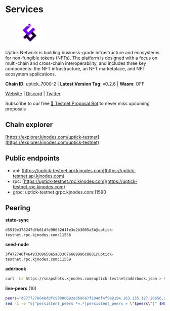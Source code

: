 # Services

<figure><img src="https://raw.githubusercontent.com/kj89/cosmos-images/main/logos/uptick.png" alt=""><figcaption></figcaption></figure>

Uptick Network is building business-grade infrastructure and  ecosystems for non-fungible tokens (NFTs). The platform is  designed with a focus on multi-chain and cross-chain interoperability,  and includes three key components: the NFT infrastructure, an NFT  marketplace, and NFT ecosystem applications.

**Chain ID**: uptick_7000-2 | **Latest Version Tag**: v0.2.6 | **Wasm**: OFF

[Website](https://uptick.network) | [Discord](https://discord.gg/UzeHS7fu5H) | [Twitter](https://twitter.com/uptickproject)



Subscribe to our free [🤖 Testnet Proposal Bot](https://t.me/kjnodes_testnet_proposal_bot) to never miss upcoming proposals


## Chain explorer
[https://explorer.kjnodes.com/uptick-testnet](https://explorer.kjnodes.com/uptick-testnet)

## Public endpoints

* api: [https://uptick-testnet.api.kjnodes.com](https://uptick-testnet.api.kjnodes.com)
* rpc: [https://uptick-testnet.rpc.kjnodes.com](https://uptick-testnet.rpc.kjnodes.com)
* grpc: uptick-testnet.grpc.kjnodes.com:11590

## Peering

**state-sync**

```text
d5519e378247dfb61dfe90652d1fe3e2b3005a5b@uptick-testnet.rpc.kjnodes.com:11556
```

**seed-node**

```text
3f472746f46493309650e5a033076689996c8881@uptick-testnet.rpc.kjnodes.com:11559
```

**addrbook**
```bash
curl -Ls https://snapshots.kjnodes.com/uptick-testnet/addrbook.json > $HOME/.uptickd/config/addrbook.json
```

**live-peers** (10)
```bash
peers="d8777278648d8fc93800692a8b96a7f104df4f9a@194.163.135.127:26656,af5262526a0800a29a0a7194e1488a9fa62d0005@195.3.223.208:26656,878101ab9ad2402bfd700a3da58223778461c753@185.245.182.152:26656,6a775f6034f64827a6220de07b1ad344284bbf51@194.163.155.84:46656,d5519e378247dfb61dfe90652d1fe3e2b3005a5b@65.109.68.190:11556,70c19420bb2d40c5a6c3466c69ead6e0877b9cc7@45.85.250.108:26656,52cdb51fe8692dea11de23b8c97c9d947a6eb1c2@51.222.44.116:10656,9b7b2fb9d1416f9feadf5a58b29de0bc150d974d@65.109.89.5:30656,3edfe380f7eff0658582c158f2eecebae2e0fed7@213.239.213.179:26656,b483acbcae7ccd1244f588144245e9d1124c3de5@88.99.56.200:26666"
sed -i -e "s|^persistent_peers *=.*|persistent_peers = \"$peers\"|" $HOME/.uptickd/config/config.toml
```
